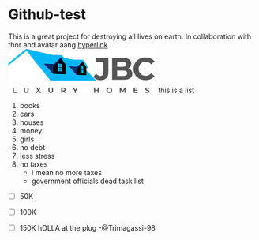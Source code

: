 # Github-test
This is a great project for destroying all lives on earth. In collaboration with thor and avatar aang
[hyperlink](copart.com)
![jbc](Image/JBC_logo.png)
this is a list
1. books
2. cars
3. houses
4. money
5. girls
6. no debt
7. less stress
8. no taxes
   - i mean no more taxes
   - government officials dead
task list
- [ ] 50K
- [ ] 100K
- [ ] 150K
hOLLA at the plug -@Trimagassi-98



